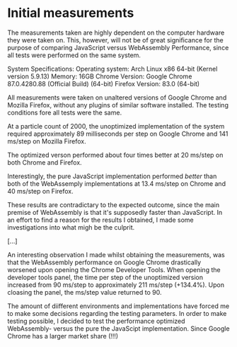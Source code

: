 # Initial measurements
The measurements taken are highly dependent on the computer hardware they were taken on. This, however, will not be of great significance for the purpose of comparing JavaScript versus WebAssembly Performance, since all tests were performed on the same system.

System Specifications:
Operating system: Arch Linux x86 64-bit (Kernel version 5.9.13)
Memory: 16GB
Chrome Version: Google Chrome 87.0.4280.88 (Official Build) (64-bit)
Firefox Version: 83.0 (64-bit)

All measurements were taken on unaltered versions of Google Chrome and Mozilla Firefox, without any plugins of similar software installed. The testing conditions fore all tests were the same.

At a particle count of 2000, the unoptimized implementation of the system required approximately 89 milliseconds per step on Google Chrome and 141 ms/step on Mozilla Firefox.

The optimized verson performed about four times better at 20 ms/step on both Chrome and Firefox.

Interestingly, the pure JavaScript implementation performed *better* than both of the WebAssemply implementations at 13.4 ms/step on Chrome and 40 ms/step on Firefox.

These results are contradictary to the expected outcome, since the main premise of WebAssembly is that it's supposedly faster than JavaScript. In an effort to find a reason for the results I obtained, I made some investigations into what migh be the culprit.

[...]

An interesting observation I made whilst obtaining the measurements, was that the WebAssembly performance on Google Chrome drastically worsened upon opening the Chrome Developer Tools. When opening the developer tools panel, the time per step of the unoptimized version increased from 90 ms/step to approximately 211 ms/step (+134.4%). Upon cloasing the panel, the ms/step value returned to 90.

The amount of diifferent environments and implementations have forced me to make some decisions regarding the testing parameters. In order to make testing possible, I decided to test the performance optimized WebAssembly- versus the pure the JavaScipt implementation. Since Google Chrome has a larger market share (!!!)